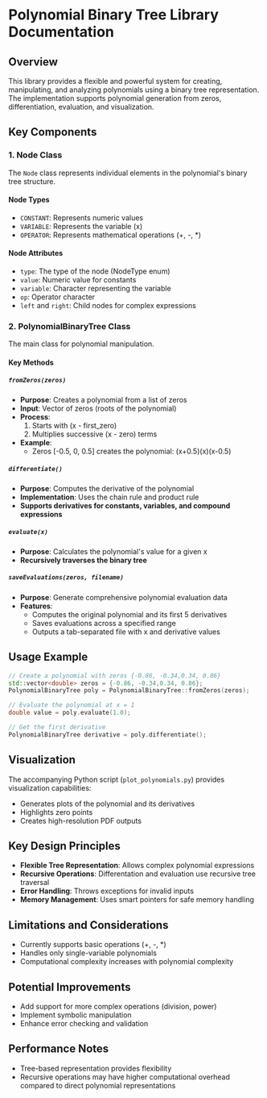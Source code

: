 # Polynomial Binary Tree Library Documentation

## Overview
This library provides a flexible and powerful system for creating, manipulating, and analyzing polynomials using a binary tree representation. The implementation supports polynomial generation from zeros, differentiation, evaluation, and visualization.

## Key Components

### 1. Node Class
The `Node` class represents individual elements in the polynomial's binary tree structure.

#### Node Types
- `CONSTANT`: Represents numeric values
- `VARIABLE`: Represents the variable (x)
- `OPERATOR`: Represents mathematical operations (+, -, *)

#### Node Attributes
- `type`: The type of the node (NodeType enum)
- `value`: Numeric value for constants
- `variable`: Character representing the variable
- `op`: Operator character
- `left` and `right`: Child nodes for complex expressions

### 2. PolynomialBinaryTree Class
The main class for polynomial manipulation.

#### Key Methods

##### `fromZeros(zeros)`
- **Purpose**: Creates a polynomial from a list of zeros
- **Input**: Vector of zeros (roots of the polynomial)
- **Process**: 
  1. Starts with (x - first_zero)
  2. Multiplies successive (x - zero) terms
- **Example**: 
  - Zeros [-0.5, 0, 0.5] creates the polynomial: (x+0.5)(x)(x-0.5)

##### `differentiate()`
- **Purpose**: Computes the derivative of the polynomial
- **Implementation**: Uses the chain rule and product rule
- **Supports derivatives for constants, variables, and compound expressions**

##### `evaluate(x)`
- **Purpose**: Calculates the polynomial's value for a given x
- **Recursively traverses the binary tree**

##### `saveEvaluations(zeros, filename)`
- **Purpose**: Generate comprehensive polynomial evaluation data
- **Features**:
  - Computes the original polynomial and its first 5 derivatives
  - Saves evaluations across a specified range
  - Outputs a tab-separated file with x and derivative values

## Usage Example

```cpp
// Create a polynomial with zeros {-0.86, -0.34,0.34, 0.86}
std::vector<double> zeros = {-0.86, -0.34,0.34, 0.86};
PolynomialBinaryTree poly = PolynomialBinaryTree::fromZeros(zeros);

// Evaluate the polynomial at x = 1
double value = poly.evaluate(1.0);

// Get the first derivative
PolynomialBinaryTree derivative = poly.differentiate();
```

## Visualization
The accompanying Python script (`plot_polynomials.py`) provides visualization capabilities:
- Generates plots of the polynomial and its derivatives
- Highlights zero points
- Creates high-resolution PDF outputs

## Key Design Principles
- **Flexible Tree Representation**: Allows complex polynomial expressions
- **Recursive Operations**: Differentation and evaluation use recursive tree traversal
- **Error Handling**: Throws exceptions for invalid inputs
- **Memory Management**: Uses smart pointers for safe memory handling

## Limitations and Considerations
- Currently supports basic operations (+, -, *)
- Handles only single-variable polynomials
- Computational complexity increases with polynomial complexity

## Potential Improvements
- Add support for more complex operations (division, power)
- Implement symbolic manipulation
- Enhance error checking and validation

## Performance Notes
- Tree-based representation provides flexibility
- Recursive operations may have higher computational overhead compared to direct polynomial representations
